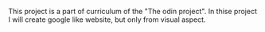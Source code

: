 This project is a part of curriculum of the "The odin project". 
In thise project I will create google like website, but only from visual aspect.
